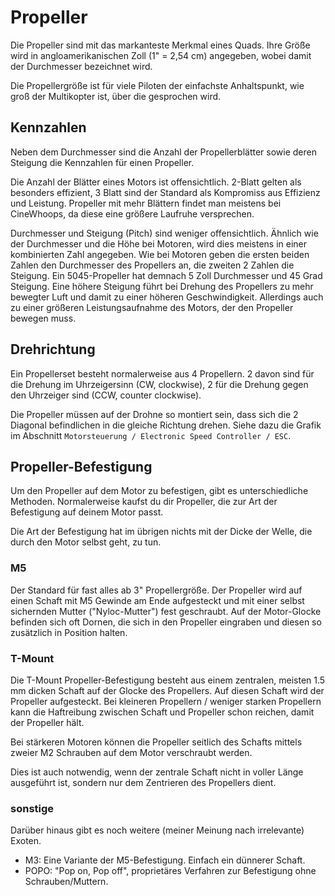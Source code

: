 # Propeller

Die Propeller sind mit das markanteste Merkmal eines Quads. Ihre Größe wird in angloamerikanischen Zoll (1" = 2,54 cm) angegeben, wobei damit der Durchmesser bezeichnet wird.

Die Propellergröße ist für viele Piloten der einfachste Anhaltspunkt, wie groß der Multikopter ist, über die gesprochen wird.

## Kennzahlen

Neben dem Durchmesser sind die Anzahl der Propellerblätter sowie deren Steigung die Kennzahlen für einen Propeller.

Die Anzahl der Blätter eines Motors ist offensichtlich. 2-Blatt gelten als besonders effizient, 3 Blatt sind der Standard als Kompromiss aus Effizienz und Leistung. Propeller mit mehr Blättern findet man meistens bei CineWhoops, da diese eine größere Laufruhe versprechen.

Durchmesser und Steigung (Pitch) sind weniger offensichtlich. Ähnlich wie der Durchmesser und die Höhe bei Motoren, wird dies meistens in einer kombinierten Zahl angegeben. Wie bei Motoren geben die ersten beiden Zahlen den Durchmesser des Propellers an, die zweiten 2 Zahlen die Steigung. Ein 5045-Propeller hat demnach 5 Zoll Durchmesser und 45 Grad Steigung. Eine höhere Steigung führt bei Drehung des Propellers zu mehr bewegter Luft und damit zu einer höheren Geschwindigkeit. Allerdings auch zu einer größeren Leistungsaufnahme des Motors, der den Propeller bewegen muss.

## Drehrichtung

Ein Propellerset besteht normalerweise aus 4 Propellern. 2 davon sind für die Drehung im Uhrzeigersinn (CW, clockwise), 2 für die Drehung gegen den Uhrzeiger sind (CCW, counter clockwise).

Die Propeller müssen auf der Drohne so montiert sein, dass sich die 2 Diagonal befindlichen in die gleiche Richtung drehen. Siehe dazu die Grafik im Abschnitt `Motorsteuerung / Electronic Speed Controller / ESC`.

## Propeller-Befestigung

Um den Propeller auf dem Motor zu befestigen, gibt es unterschiedliche Methoden. Normalerweise kaufst du dir Propeller, die zur Art der Befestigung auf deinem Motor passt.

Die Art der Befestigung hat im übrigen nichts mit der Dicke der Welle, die durch den Motor selbst geht, zu tun.

### M5

Der Standard für fast alles ab 3" Propellergröße. Der Propeller wird auf einen Schaft mit M5 Gewinde am Ende aufgesteckt und mit einer selbst sichernden Mutter ("Nyloc-Mutter") fest geschraubt. Auf der Motor-Glocke befinden sich oft Dornen, die sich in den Propeller eingraben und diesen so zusätzlich in Position halten.

### T-Mount

Die T-Mount Propeller-Befestigung besteht aus einem zentralen, meisten 1.5 mm dicken Schaft auf der Glocke des Propellers. Auf diesen Schaft wird der Propeller aufgesteckt. Bei kleineren Propellern / weniger starken Propellern kann die Haftreibung zwischen Schaft und Propeller schon reichen, damit der Propeller hält.

Bei stärkeren Motoren können die Propeller seitlich des Schafts mittels zweier M2 Schrauben auf dem Motor verschraubt werden.

Dies ist auch notwendig, wenn der zentrale Schaft nicht in voller Länge ausgeführt ist, sondern nur dem Zentrieren des Propellers dient.

### sonstige

Darüber hinaus gibt es noch weitere (meiner Meinung nach irrelevante) Exoten.

- M3: Eine Variante der M5-Befestigung. Einfach ein dünnerer Schaft.
- POPO: "Pop on, Pop off", proprietäres Verfahren zur Befestigung ohne Schrauben/Muttern.
